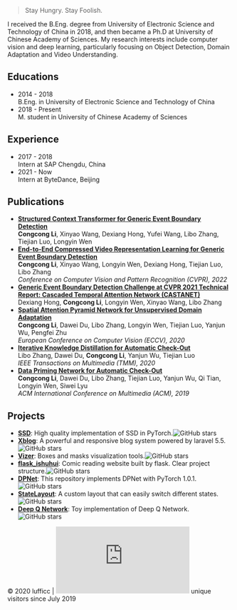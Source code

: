 > Stay Hungry. Stay Foolish.

I received the B.Eng. degree from University of Electronic Science and Technology of China in 2018, and then became a Ph.D at University of Chinese Academy of Sciences. My research interests include computer vision and deep learning, particularly focusing on Object Detection, Domain Adaptation and Video Understanding.

## Educations
- 2014 - 2018  
  B.Eng. in University of Electronic Science and Technology of China
- 2018 - Present  
  M. student in University of Chinese Academy of Sciences

## Experience
- 2017 - 2018  
  Intern at SAP Chengdu, China
- 2021 - Now  
  Intern at ByteDance, Beijing

## Publications
- [**Structured Context Transformer for Generic Event Boundary Detection**](https://arxiv.org/abs/2206.02985)  
  **Congcong Li**, Xinyao Wang, Dexiang Hong, Yufei Wang, Libo Zhang, Tiejian Luo, Longyin Wen
- [**End-to-End Compressed Video Representation Learning for Generic Event Boundary Detection**](https://arxiv.org/abs/2203.15336)  
  **Congcong Li**, Xinyao Wang, Longyin Wen, Dexiang Hong, Tiejian Luo, Libo Zhang  
  *Conference on Computer Vision and Pattern Recognition (CVPR), 2022*
- [**Generic Event Boundary Detection Challenge at CVPR 2021 Technical Report: Cascaded Temporal Attention Network (CASTANET)**](https://arxiv.org/abs/2107.00239)  
  Dexiang Hong, **Congcong Li**, Longyin Wen, Xinyao Wang, Libo Zhang  
- [**Spatial Attention Pyramid Network for Unsupervised Domain Adaptation**](https://arxiv.org/abs/2003.12979)  
  **Congcong Li**, Dawei Du, Libo Zhang, Longyin Wen, Tiejian Luo, Yanjun Wu, Pengfei Zhu  
  *European Conference on Computer Vision (ECCV), 2020*
- [**Iterative Knowledge Distillation for Automatic Check-Out**](https://isrc.iscas.ac.cn/zhanglibo/pdfs/2020/IEEE_Transactions_on_Multimedia.pdf)  
  Libo Zhang, Dawei Du, **Congcong Li**, Yanjun Wu, Tiejian Luo  
  *IEEE Transactions on Multimedia (TMM), 2020*
- [**Data Priming Network for Automatic Check-Out**](https://arxiv.org/abs/1904.04978)  
  **Congcong Li**, Dawei Du, Libo Zhang, Tiejian Luo, Yanjun Wu, Qi Tian, Longyin Wen, Siwei Lyu  
  *ACM International Conference on Multimedia (ACM), 2019*

## Projects
- [**SSD**](https://github.com/lufficc/SSD): High quality implementation of SSD in PyTorch.![GitHub stars](https://img.shields.io/github/stars/lufficc/ssd)
- [**Xblog**](https://github.com/lufficc/Xblog): A powerful and responsive blog system powered by laravel 5.5.![GitHub stars](https://img.shields.io/github/stars/lufficc/Xblog)
- [**Vizer**](https://github.com/lufficc/Vizer): Boxes and masks visualization tools.![GitHub stars](https://img.shields.io/github/stars/lufficc/Vizer)
- [**flask_ishuhui**](https://github.com/lufficc/flask_ishuhui): Comic reading website built by flask. Clear project structure.![GitHub stars](https://img.shields.io/github/stars/lufficc/flask_ishuhui)
- [**DPNet**](https://github.com/lufficc/DPNet): This repository implements DPNet with PyTorch 1.0.1.![GitHub stars](https://img.shields.io/github/stars/lufficc/DPNet)
- [**StateLayout**](https://github.com/lufficc/StateLayout): A custom layout that can easily switch different states.![GitHub stars](https://img.shields.io/github/stars/lufficc/StateLayout)
- [**Deep Q Network**](https://github.com/lufficc/dqn): Toy implementation of Deep Q Network.![GitHub stars](https://img.shields.io/github/stars/lufficc/dqn)

© 2020 lufficc | ![number visitors](https://www.easycounter.com/counter.php?lufficc) unique visitors since July 2019
